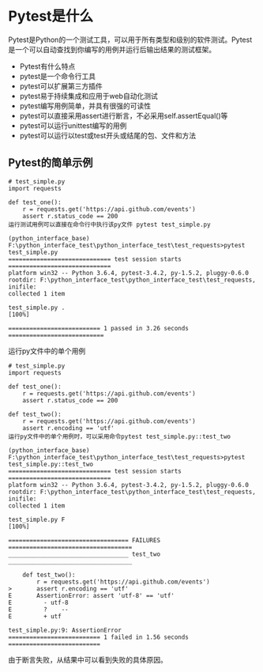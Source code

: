 # Pytest是什么
Pytest是Python的一个测试工具，可以用于所有类型和级别的软件测试。Pytest是一个可以自动查找到你编写的用例并运行后输出结果的测试框架。

- Pytest有什么特点
- pytest是一个命令行工具
- pytest可以扩展第三方插件
- pytest易于持续集成和应用于web自动化测试
- pytest编写用例简单，并具有很强的可读性
- pytest可以直接采用assert进行断言，不必采用self.assertEqual()等
- pytest可以运行unittest编写的用例
- pytest可以运行以test或test开头或结尾的包、文件和方法


## Pytest的简单示例
```
# test_simple.py
import requests

def test_one():
    r = requests.get('https://api.github.com/events')
    assert r.status_code == 200
运行测试用例可以直接在命令行中执行该py文件 pytest test_simple.py

(python_interface_base) F:\python_interface_test\python_interface_test\test_requests>pytest test_simple.py
============================= test session starts =============================
platform win32 -- Python 3.6.4, pytest-3.4.2, py-1.5.2, pluggy-0.6.0
rootdir: F:\python_interface_test\python_interface_test\test_requests, inifile:
collected 1 item

test_simple.py .                                                         [100%]

========================== 1 passed in 3.26 seconds ===========================
```
运行py文件中的单个用例
```
# test_simple.py
import requests

def test_one():
    r = requests.get('https://api.github.com/events')
    assert r.status_code == 200

def test_two():
    r = requests.get('https://api.github.com/events')
    assert r.encoding == 'utf'
运行py文件中的单个用例时，可以采用命令pytest test_simple.py::test_two

(python_interface_base) F:\python_interface_test\python_interface_test\test_requests>pytest test_simple.py::test_two
============================= test session starts =============================
platform win32 -- Python 3.6.4, pytest-3.4.2, py-1.5.2, pluggy-0.6.0
rootdir: F:\python_interface_test\python_interface_test\test_requests, inifile:
collected 1 item

test_simple.py F                                                         [100%]

================================== FAILURES ===================================
__________________________________ test_two ___________________________________

    def test_two():
        r = requests.get('https://api.github.com/events')
>       assert r.encoding == 'utf'
E       AssertionError: assert 'utf-8' == 'utf'
E         - utf-8
E         ?    --
E         + utf

test_simple.py:9: AssertionError
========================== 1 failed in 1.56 seconds ==========================
```
由于断言失败，从结果中可以看到失败的具体原因。
